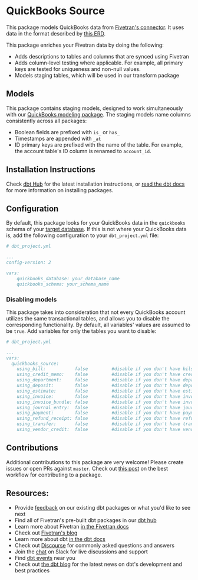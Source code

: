 # QuickBooks Source

This package models QuickBooks data from [Fivetran's connector](https://fivetran.com/docs/applications/quickbooks). It uses data in the format described by [this ERD](https://fivetran.com/docs/applications/quickbooks#schemainformation).

This package enriches your Fivetran data by doing the following:

* Adds descriptions to tables and columns that are synced using Fivetran
* Adds column-level testing where applicable. For example, all primary keys are tested for uniqueness and non-null values.
* Models staging tables, which will be used in our transform package

## Models

This package contains staging models, designed to work simultaneously with our [QuickBooks modeling package](https://github.com/fivetran/dbt_quickbooks). The staging models name columns consistently across all packages:

* Boolean fields are prefixed with `is_` or `has_`
* Timestamps are appended with `_at`
* ID primary keys are prefixed with the name of the table. For example, the account table's ID column is renamed to `account_id`.

## Installation Instructions

Check [dbt Hub](https://hub.getdbt.com/) for the latest installation instructions, or [read the dbt docs](https://docs.getdbt.com/docs/package-management) for more information on installing packages.

## Configuration

By default, this package looks for your QuickBooks data in the `quickbooks` schema of your [target database](https://docs.getdbt.com/docs/running-a-dbt-project/using-the-command-line-interface/configure-your-profile). If this is not where your QuickBooks data is, add the following configuration to your `dbt_project.yml` file:

```yml
# dbt_project.yml

...
config-version: 2

vars:
    quickbooks_database: your_database_name
    quickbooks_schema: your_schema_name
```

### Disabling models

This package takes into consideration that not every QuickBooks account utilizes the same transactional tables, and allows you to disable the corresponding functionality. By default, all variables' values are assumed to be `true`. Add variables for only the tables you want to disable: 

```yml
# dbt_project.yml

...
vars:
  quickbooks_source:
    using_bill:           false         #disable if you don't have bils or bill payments in QuickBooks
    using_credit_memo:    false         #disable if you don't have credit memos in QuickBooks
    using_department:     false         #disable if you don't have departments in QuickBooks
    using_deposit:        false         #disable if you don't have deposits in QuickBooks
    using_estimate:       false         #disable if you don't have estimates in QuickBooks
    using_invoice:        false         #disable if you don't have invoices in QuickBooks
    using_invoice_bundle: false         #disable if you don't have invoice bundles in QuickBooks
    using_journal_entry:  false         #disable if you don't have journal entries in QuickBooks
    using_payment:        false         #disable if you don't have payments in QuickBooks
    using_refund_receipt: false         #disable if you don't have refund receipts in QuickBooks
    using_transfer:       false         #disable if you don't have transfers in QuickBooks
    using_vendor_credit:  false         #disable if you don't have vendor credits in QuickBooks
```

## Contributions

Additional contributions to this package are very welcome! Please create issues
or open PRs against `master`. Check out [this post](https://discourse.getdbt.com/t/contributing-to-a-dbt-package/657) 
on the best workflow for contributing to a package.

## Resources:

- Provide [feedback](https://www.surveymonkey.com/r/DQ7K7WW) on our existing dbt packages or what you'd like to see next
- Find all of Fivetran's pre-built dbt packages in our [dbt hub](https://hub.getdbt.com/fivetran/)
- Learn more about Fivetran [in the Fivetran docs](https://fivetran.com/docs)
- Check out [Fivetran's blog](https://fivetran.com/blog)
- Learn more about dbt [in the dbt docs](https://docs.getdbt.com/docs/introduction)
- Check out [Discourse](https://discourse.getdbt.com/) for commonly asked questions and answers
- Join the [chat](http://slack.getdbt.com/) on Slack for live discussions and support
- Find [dbt events](https://events.getdbt.com) near you
- Check out [the dbt blog](https://blog.getdbt.com/) for the latest news on dbt's development and best practices
